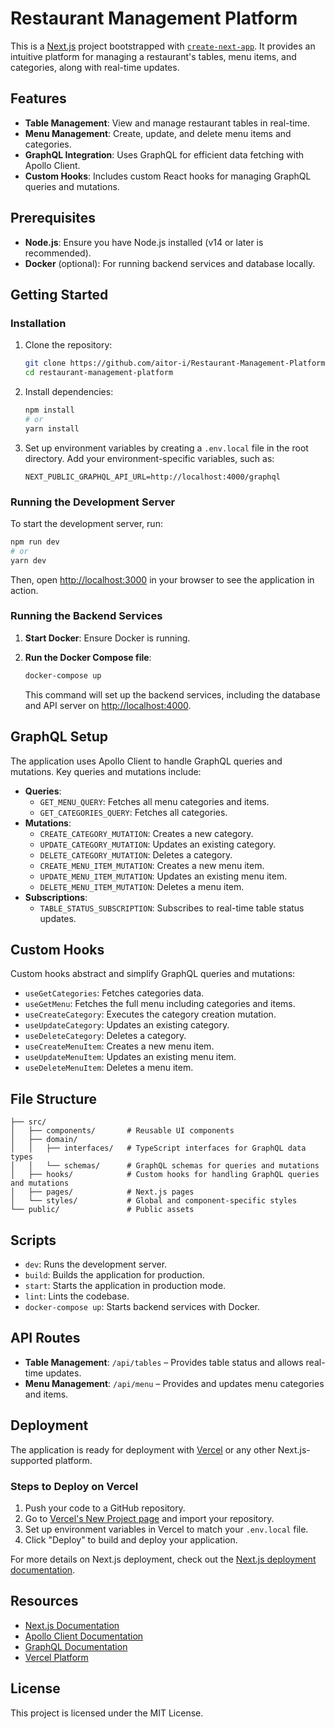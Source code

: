
# Restaurant Management Platform

This is a [Next.js](https://nextjs.org) project bootstrapped with [`create-next-app`](https://nextjs.org/docs/pages/api-reference/create-next-app). It provides an intuitive platform for managing a restaurant's tables, menu items, and categories, along with real-time updates.

## Features

- **Table Management**: View and manage restaurant tables in real-time.
- **Menu Management**: Create, update, and delete menu items and categories.
- **GraphQL Integration**: Uses GraphQL for efficient data fetching with Apollo Client.
- **Custom Hooks**: Includes custom React hooks for managing GraphQL queries and mutations.

## Prerequisites

- **Node.js**: Ensure you have Node.js installed (v14 or later is recommended).
- **Docker** (optional): For running backend services and database locally.

## Getting Started

### Installation

1. Clone the repository:

   ```bash
   git clone https://github.com/aitor-i/Restaurant-Management-Platform.git
   cd restaurant-management-platform
   ```

2. Install dependencies:

   ```bash
   npm install
   # or
   yarn install
   ```

3. Set up environment variables by creating a `.env.local` file in the root directory. Add your environment-specific variables, such as:

   ```plaintext
   NEXT_PUBLIC_GRAPHQL_API_URL=http://localhost:4000/graphql
   ```

### Running the Development Server

To start the development server, run:

```bash
npm run dev
# or
yarn dev
```

Then, open [http://localhost:3000](http://localhost:3000) in your browser to see the application in action.

### Running the Backend Services

1. **Start Docker**: Ensure Docker is running.
2. **Run the Docker Compose file**:

   ```bash
   docker-compose up
   ```

   This command will set up the backend services, including the database and API server on [http://localhost:4000](http://localhost:4000).

## GraphQL Setup

The application uses Apollo Client to handle GraphQL queries and mutations. Key queries and mutations include:

- **Queries**:
  - `GET_MENU_QUERY`: Fetches all menu categories and items.
  - `GET_CATEGORIES_QUERY`: Fetches all categories.
- **Mutations**:
  - `CREATE_CATEGORY_MUTATION`: Creates a new category.
  - `UPDATE_CATEGORY_MUTATION`: Updates an existing category.
  - `DELETE_CATEGORY_MUTATION`: Deletes a category.
  - `CREATE_MENU_ITEM_MUTATION`: Creates a new menu item.
  - `UPDATE_MENU_ITEM_MUTATION`: Updates an existing menu item.
  - `DELETE_MENU_ITEM_MUTATION`: Deletes a menu item.
- **Subscriptions**:
  - `TABLE_STATUS_SUBSCRIPTION`: Subscribes to real-time table status updates.

## Custom Hooks

Custom hooks abstract and simplify GraphQL queries and mutations:

- `useGetCategories`: Fetches categories data.
- `useGetMenu`: Fetches the full menu including categories and items.
- `useCreateCategory`: Executes the category creation mutation.
- `useUpdateCategory`: Updates an existing category.
- `useDeleteCategory`: Deletes a category.
- `useCreateMenuItem`: Creates a new menu item.
- `useUpdateMenuItem`: Updates an existing menu item.
- `useDeleteMenuItem`: Deletes a menu item.

## File Structure

```
├── src/
│   ├── components/       # Reusable UI components
│   ├── domain/
│   │   ├── interfaces/   # TypeScript interfaces for GraphQL data types
│   │   └── schemas/      # GraphQL schemas for queries and mutations
│   ├── hooks/            # Custom hooks for handling GraphQL queries and mutations
│   ├── pages/            # Next.js pages
│   └── styles/           # Global and component-specific styles
└── public/               # Public assets
```

## Scripts

- `dev`: Runs the development server.
- `build`: Builds the application for production.
- `start`: Starts the application in production mode.
- `lint`: Lints the codebase.
- `docker-compose up`: Starts backend services with Docker.

## API Routes

- **Table Management**: `/api/tables` – Provides table status and allows real-time updates.
- **Menu Management**: `/api/menu` – Provides and updates menu categories and items.

## Deployment

The application is ready for deployment with [Vercel](https://vercel.com) or any other Next.js-supported platform.

### Steps to Deploy on Vercel

1. Push your code to a GitHub repository.
2. Go to [Vercel's New Project page](https://vercel.com/new) and import your repository.
3. Set up environment variables in Vercel to match your `.env.local` file.
4. Click "Deploy" to build and deploy your application.

For more details on Next.js deployment, check out the [Next.js deployment documentation](https://nextjs.org/docs/pages/building-your-application/deploying).

## Resources

- [Next.js Documentation](https://nextjs.org/docs)
- [Apollo Client Documentation](https://www.apollographql.com/docs/react/)
- [GraphQL Documentation](https://graphql.org/learn/)
- [Vercel Platform](https://vercel.com/docs)

## License

This project is licensed under the MIT License.

